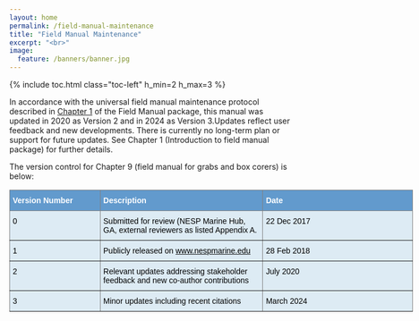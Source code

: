 ```yaml
---
layout: home
permalink: /field-manual-maintenance
title: "Field Manual Maintenance"
excerpt: "<br>"
image:
  feature: /banners/banner.jpg
---
```

{% include toc.html class="toc-left" h_min=2 h_max=3 %}

In accordance with the universal field manual maintenance protocol described in [Chapter 1](https://introduction-field-manual.github.io/) of the Field Manual package, this manual was updated in 2020 as Version 2 and in 2024 as Version 3.Updates reflect user feedback and new developments. There is currently no long-term plan or support for future updates. See Chapter 1 (Introduction to field manual package) for further details. 

The version control for Chapter 9 (field manual for grabs and box corers) is below:

<style type="text/css">
.tg  {border-collapse:collapse;border-spacing:0;}
.tg td{border-color:black;border-style:solid;border-width:1px;font-family:Arial, sans-serif;font-size:14px;
  overflow:hidden;padding:10px 5px;word-break:normal;}
.tg th{border-color:black;border-style:solid;border-width:1px;font-family:Arial, sans-serif;font-size:14px;
  font-weight:normal;overflow:hidden;padding:10px 5px;word-break:normal;}
.tg .tg-l2kc{background-color:#DDEBF4;border-color:inherit;text-align:left;vertical-align:top}
.tg .tg-p6ad{background-color:#629ACD;border-color:inherit;color:#FFF;font-weight:bold;text-align:left;vertical-align:top}
.tg .tg-6xn7{background-color:#DDEBF4;border-color:inherit;font-weight:bold;text-align:left;vertical-align:top}
</style>
<table class="tg" style="undefined;table-layout: fixed; width: 721px">
<colgroup>
<col style="width: 162px">
<col style="width: 291px">
<col style="width: 268px">
</colgroup>
<thead>
  <tr>
    <th class="tg-p6ad"><span style="font-weight:700;font-style:normal;text-decoration:none;color:#FFF;background-color:transparent">Version Number</span></th>
    <th class="tg-p6ad"><span style="font-weight:700;font-style:normal;text-decoration:none;color:#FFF;background-color:transparent">Description</span></th>
    <th class="tg-p6ad"><span style="font-weight:700;font-style:normal;text-decoration:none;color:#FFF;background-color:transparent">Date</span></th>
  </tr>
</thead>
<tbody>
  <tr>
    <td class="tg-6xn7"><span style="font-weight:400;font-style:normal;text-decoration:none;color:#000;background-color:#DDEBF4">0</span></td>
    <td class="tg-l2kc"><span style="font-weight:400;font-style:normal;text-decoration:none;color:#000;background-color:#DDEBF4">Submitted for review (NESP Marine Hub, GA, external reviewers as listed Appendix A.</span></td>
    <td class="tg-l2kc"><span style="font-weight:400;font-style:normal;text-decoration:none;color:#000;background-color:#DDEBF4">22 Dec 2017</span></td>
  </tr>
  <tr>
    <td class="tg-6xn7"><span style="font-weight:400;font-style:normal;text-decoration:none;color:#000;background-color:#DDEBF4">1</span></td>
    <td class="tg-l2kc"><span style="font-weight:400;font-style:normal;text-decoration:none;color:#000;background-color:#DDEBF4">Publicly released on </span><a href="http://www.nespmarine.edu/"><span style="font-weight:400;font-style:normal;text-decoration:none;color:#000;background-color:#DDEBF4">www.nespmarine.edu</span></a><span style="font-weight:400;font-style:normal;text-decoration:none;color:#000;background-color:#DDEBF4"> </span></td>
    <td class="tg-l2kc"><span style="font-weight:400;font-style:normal;text-decoration:none;color:#000;background-color:#DDEBF4">28 Feb 2018</span></td>
  </tr>
  <tr>
    <td class="tg-6xn7"><span style="font-weight:400;font-style:normal;text-decoration:none;color:#000;background-color:#DDEBF4">2</span></td>
    <td class="tg-l2kc"><span style="font-weight:400;font-style:normal;text-decoration:none;color:#000;background-color:#DDEBF4">Relevant updates addressing stakeholder feedback and new co-author contributions </span></td>
    <td class="tg-l2kc"><span style="font-weight:400;font-style:normal;text-decoration:none;color:#000;background-color:#DDEBF4">July 2020</span></td>
  </tr>
  <tr>
    <td class="tg-6xn7"><span style="font-weight:400;font-style:normal;text-decoration:none;color:#000;background-color:#DDEBF4">3</span></td>
    <td class="tg-l2kc"><span style="font-weight:400;font-style:normal;text-decoration:none;color:#000;background-color:#DDEBF4">Minor updates including recent citations</span></td>
    <td class="tg-l2kc"><span style="font-weight:400;font-style:normal;text-decoration:none;color:#000;background-color:#DDEBF4">March 2024</span></td>
  </tr>
</tbody>
</table>
